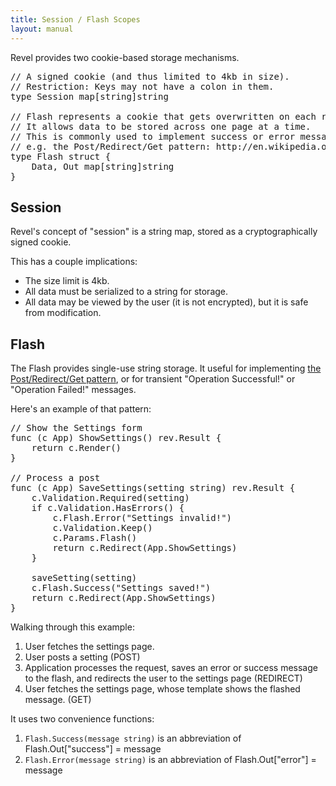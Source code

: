 ```yaml
---
title: Session / Flash Scopes
layout: manual
---
```


Revel provides two cookie-based storage mechanisms.

<pre class="prettyprint lang-go">
// A signed cookie (and thus limited to 4kb in size).
// Restriction: Keys may not have a colon in them.
type Session map[string]string

// Flash represents a cookie that gets overwritten on each request.
// It allows data to be stored across one page at a time.
// This is commonly used to implement success or error messages.
// e.g. the Post/Redirect/Get pattern: http://en.wikipedia.org/wiki/Post/Redirect/Get
type Flash struct {
	Data, Out map[string]string
}
</pre>

## Session

Revel's concept of "session" is a string map, stored as a cryptographically
signed cookie.

This has a couple implications:
* The size limit is 4kb.
* All data must be serialized to a string for storage.
* All data may be viewed by the user (it is not encrypted), but it is safe from modification.

## Flash

The Flash provides single-use string storage. It useful for implementing
[the Post/Redirect/Get pattern](http://en.wikipedia.org/wiki/Post/Redirect/Get),
or for transient "Operation Successful!" or "Operation Failed!" messages.

Here's an example of that pattern:

<pre class="prettyprint lang-go">
// Show the Settings form
func (c App) ShowSettings() rev.Result {
	return c.Render()
}

// Process a post
func (c App) SaveSettings(setting string) rev.Result {
	c.Validation.Required(setting)
	if c.Validation.HasErrors() {
		c.Flash.Error("Settings invalid!")
		c.Validation.Keep()
		c.Params.Flash()
		return c.Redirect(App.ShowSettings)
	}

	saveSetting(setting)
	c.Flash.Success("Settings saved!")
	return c.Redirect(App.ShowSettings)
}
</pre>

Walking through this example:
1. User fetches the settings page.
2. User posts a setting (POST)
3. Application processes the request, saves an error or success message to the flash, and redirects the user to the settings page (REDIRECT)
4. User fetches the settings page, whose template shows the flashed message. (GET)

It uses two convenience functions:
1. `Flash.Success(message string)` is an abbreviation of Flash.Out\["success"] = message
2. `Flash.Error(message string)` is an abbreviation of Flash.Out\["error"] = message
